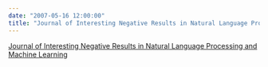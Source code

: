 ```yaml
---
date: "2007-05-16 12:00:00"
title: "Journal of Interesting Negative Results in Natural Language Processing and Machine Learning"
---
```


[Journal of Interesting Negative Results in Natural Language Processing and Machine Learning](/lemire/blog/2007/05-16-journal-of-interesting-negative-results-in-natural-language-processing-and-machine-learning)

